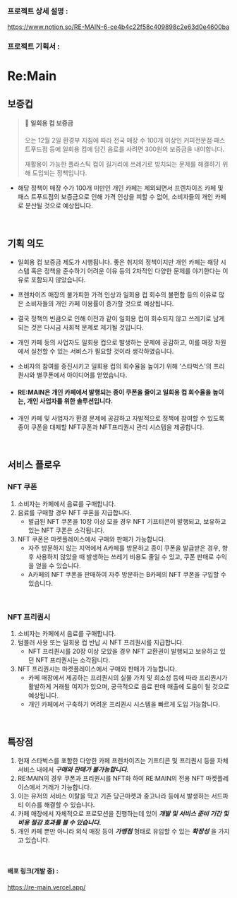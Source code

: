 ### 프로젝트 상세 설명 :
https://www.notion.so/RE-MAIN-6-ce4b4c22f58c409898c2e63d0e4600ba 
### 프로젝트 기획서 : 
Re:Main
===
보증컵
-----
> #### 🥤 일회용 컵 보증금
> 오는 12월 2일 환경부 지침에 따라 전국 매장 수 100개 이상인 커피전문점·패스트푸드점 등에 일회용 컵에 담긴 음료를 사려면 300원의 보증금을 내야합니다.
>
> 재활용이 가능한 플라스틱 컵이 길거리에 쓰레기로 방치되는 문제를 해결하기 위해 도입되는 정책입니다.

- 해당 정책이 매장 수가 100개 미만인 개인 카페는 제외되면서 프렌차이즈 카페 및 패스
트푸드점의 보증금으로 인해 가격 인상을 피할 수 없어, 소비자들의 개인 카페로 분산될
것으로 예상됩니다.

</br>

기획 의도
----
- 일회용 컵 보증금 제도가 시행됩니다. 좋은 취지의 정책이지만 개인 카페는 해당 시스템 혹은 정책을 준수하기 어려운 이유 등의 2차적인 다양한 문제를 야기한다는 이유로 포함되지 않았습니다.
- 프렌차이즈 매장의 불가피한 가격 인상과 일회용 컵 회수의 불편함 등의 이유로 많은 소비자들의 개인 카페 이용률이 증가할 것으로 예상됩니다.
- 결국 정책의 빈큼으로 인해 이전과 같이 일회용 컵이 회수되지 않고 쓰레기로 남게되는 것은 다시금 사회적 문제로 제기될 것입니다.
- 개인 카페 등의 사업자도 일회용 컵으로 발생하는 문제에 공감하고, 이를 매장 차원에서 실천할 수 있는 서비스가 필요할 것이라 생각하였습니다.
- 소비자의 참여를 증진시키고 일회용 컵의 회수율을 높이기 위해 '스타벅스'의 프리퀀시와 별쿠폰에서 아이디어를 얻었습니다.

- #### RE:MAIN은 개인 카페에서 발행되는 종이 쿠폰을 줄이고 일회용 컵 회수율을 높이는, 개인 사업자를 위한 솔루션입니다.
- 개인 카페 및 사업자가 환경 문제에 공감하고 자발적으로 정책에 참여할 수 있도록 종이 쿠폰을 대체할 NFT쿠폰과 NFT프리퀀시 관리 시스템을 제공합니다.

</br>

서비스 플로우
----
### NFT 쿠폰
1. 소비자는 카페에서 음료를 구매합니다.
2. 음료를 구매할 경우 NFT 쿠폰을 지급합니다.
    - 발급된 NFT 쿠폰을 10장 이상 모을 경우 NFT 기프티콘이 발행되고, 보유하고 있는 NFT 쿠폰은 소각됩니다.
3. NFT 쿠폰은 마켓플레이스에서 구매와 판매가 가능합니다.
    - 자주 방문하지 않는 지역에서 A카페를 방문하고 종이 쿠폰을 발급받은 경우, 향후 사용하지 않았을 때 발생하는 쓰레기 비용도 줄일 수 있고, 쿠폰 판매로 수익을 얻을 수 있습니다.
    - A카페의 NFT 쿠폰을 판매하여 자주 방문하는 B카페의 NFT 쿠폰을 구입할 수 있습니다.

</br>

### NFT 프리퀀시
1. 소비자는 카페에서 음료를 구매합니다.
2. 텀블러 사용 또는 일회용 컵 반납 시 NFT 프리퀀시를 지급합니다.
    - NFT 프리퀀시를 20장 이상 모았을 경우 NFT 교환권이 발행되고 보유하고 있던 NFT 프리퀀시는 소각됩니다.
3. NFT 프리퀀시는 마켓플레이스에서 구매와 판매가 가능합니다.
    - 카페 매장에서 제공하는 프리퀀시의 실물 가치 및 희소성 등에 따라 프리퀀시가 활발하게 거래될 여지가 있으며, 궁극적으로 음료 판매 매출에 도움이 될 것으로 예상됩니다.
    - 개인 카페에서 구축하기 어려운 프리퀀시 시스템을 빠르게 도입 가능합니다.

</br>

특장점
----
1. 현재 스타벅스를 포함한 다양한 카페 프렌차이즈는 기프티콘 및 프리퀀시 등을 자체 서비스 내에서 **_구매와 판매가 불가능합니다._**
2. RE:MAIN의 경우 쿠폰과 프리퀀시를 NFT화 하여 RE:MAIN의 전용 NFT 마켓플레이스에서 거래가 가능합니다.
3. 이는 유저의 서비스 이탈을 막고 기존 당근마켓과 중고나라 등에서 발생하는 서드파티 이슈를 해결할 수 있습니다.
4. 카페 매장에서 자체적으로 프로모션을 진행하는데 있어 **_개발 및 서비스 준비 기간 및 비용 절감 효과를 볼 수 있습니다_.**
5. 개인 카페 뿐만 아니라 외식 매장 등이 **_가맹점_** 형태로 유입할 수 있는 **_확장성_** 을 가지고 있습니다.

</br>

#### 배포 링크(개발 중) : 
https://re-main.vercel.app/

